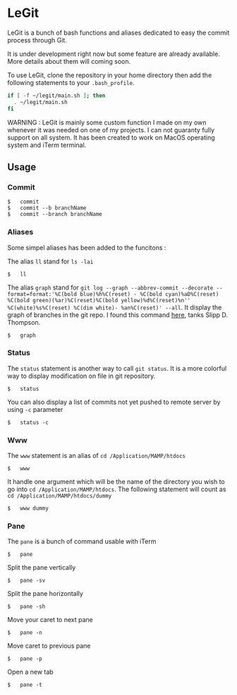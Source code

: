 LeGit
=====


LeGit is a bunch of bash functions and aliases dedicated to easy the commit process through Git.

It is under development right now but some feature are already available.
More details about them will coming soon.

To use LeGit, clone the repository in your home directory then add the following statements to your `.bash_profile`.
``` bash
if [ -f ~/legit/main.sh ]; then
  . ~/legit/main.sh
fi
```

WARNING : LeGit is mainly some custom function I made on my own whenever it was needed on one of my projects. I can not guaranty fully support on all system. 
It has been created to work on MacOS operating system and iTerm terminal.


Usage
----

### Commit

```
$	commit
$	commit --b branchName
$	commit --branch branchName
```


### Aliases

Some simpel aliases has been added to the funcitons :

The alias `ll` stand for `ls -lai`
```
$	ll
```
The alias `graph` stand for `git log --graph --abbrev-commit --decorate --format=format:'%C(bold blue)%h%C(reset) - %C(bold cyan)%aD%C(reset) %C(bold green)(%ar)%C(reset)%C(bold yellow)%d%C(reset)%n''          %C(white)%s%C(reset) %C(dim white)- %an%C(reset)' --all`.
It display the graph of branches in the git repo. I found this command [here](http://stackoverflow.com/questions/1057564/pretty-git-branch-graphs), tanks Slipp D. Thompson.
```
$	graph
```

### Status

The `status` statement is another way to call `git status`. It is a more colorful way to display modification on file in git repository.

```
$	status
```
You can also display a list of commits not yet pushed to remote server by using `-c` parameter
```
$	status -c
```

### Www

The `www` statement is an alias of `cd /Application/MAMP/htdocs`

```
$	www
```
It handle one argument which will be the name of the directory you wish to go into `cd /Application/MAMP/htdocs`.
The following statement will count as  `cd /Application/MAMP/htdocs/dummy`

```
$	www dummy
```

### Pane

The `pane` is a bunch of command usable with iTerm
```
$ 	pane
```

Split the pane vertically
```
$ 	pane -sv
```

Split the pane horizontally
```
$ 	pane -sh
```

Move your caret to next pane
```
$ 	pane -n
```

Move caret to previous pane
```
$ 	pane -p
```

Open a new tab
```
$ 	pane -t
```
